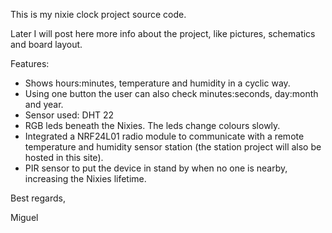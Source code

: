This is my nixie clock project source code.

Later I will post here more info about the project, like pictures, schematics and board layout.

Features:

  * Shows hours:minutes, temperature and humidity in a cyclic way.
  * Using one button the user can also check minutes:seconds, day:month and year.
  * Sensor used: DHT 22
  * RGB leds beneath the Nixies. The leds change colours slowly.
  * Integrated a NRF24L01 radio module to communicate with a remote temperature and humidity sensor station (the station project will also be hosted in this site).
  * PIR sensor to put the device in stand by when no one is nearby, increasing the Nixies lifetime.

Best regards,

Miguel